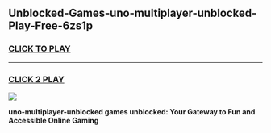 
## Unblocked-Games-uno-multiplayer-unblocked-Play-Free-6zs1p
<h3>
<a href="https://premium76.site?title=uno-multiplayer-unblocked&ref=20M">CLICK TO PLAY</a></h3>
<hr>

<h3>
<a href="https://premium76.site?title=uno-multiplayer-unblocked&ref=20M">CLICK 2 PLAY</a>
  
</h3>

<a href="https://premium76.site?title=uno-multiplayer-unblocked&ref=19M"><img src="https://clearcache.store/games.png"></a>


**uno-multiplayer-unblocked games unblocked: Your Gateway to Fun and Accessible Online Gaming**
